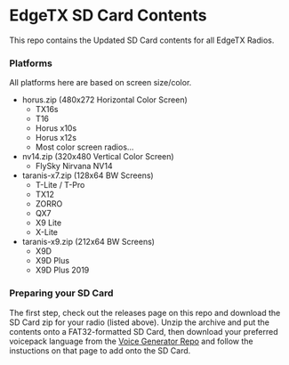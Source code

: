 # EdgeTX SD Card Contents

This repo contains the Updated SD Card contents for all EdgeTX Radios.

### Platforms

All platforms here are based on screen size/color. <br>

- horus.zip (480x272 Horizontal Color Screen)
    - TX16s
    - T16
    - Horus x10s
    - Horus x12s
    - Most color screen radios...
- nv14.zip (320x480 Vertical Color Screen)
    - FlySky Nirvana NV14
- taranis-x7.zip (128x64 BW Screens)
    - T-Lite / T-Pro
    - TX12
    - ZORRO
    - QX7
    - X9 Lite
    - X-Lite
- taranis-x9.zip (212x64 BW Screens)
    - X9D
    - X9D Plus
    - X9D Plus 2019

### Preparing your SD Card

The first step, check out the releases page on this repo and download the SD Card zip for your radio (listed above). Unzip the archive and put the contents onto a FAT32-formatted SD Card, then download your preferred voicepack language from the [Voice Generator Repo](https://github.com/EdgeTX/edgetx-sdcard-sounds/releases/tag/latest) and follow the instuctions on that page to add onto the SD Card.
